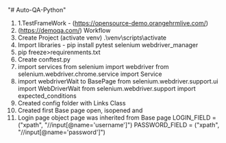 "# Auto-QA-Python" 
1. 1.TestFrameWork - (https://opensource-demo.orangehrmlive.com/)
2. (https://demoqa.com/)
Workflow
1. Create Project (activate venv) .\venv\scripts\activate
2. Import libraries - pip install pytest selenium webdriver_manager
3. pip freeze>requirenments.txt
4. Create conftest.py
5. import services 
	from selenium import webdriver
	from selenium.webdriver.chrome.service import Service
6. import webdriverWait to BasePage
	from selenium.webdriver.support.ui import WebDriverWait
	from selenium.webdriver.support import expected_conditions
7. Created config folder with Links Class
8. Created first Base page open, isopened and 
9. Login page object page was inherited from Base page
	LOGIN_FIELD = ("xpath", "//input[@name='username']")
    PASSWORD_FIELD = ("xpath", "//input[@name='password']")
